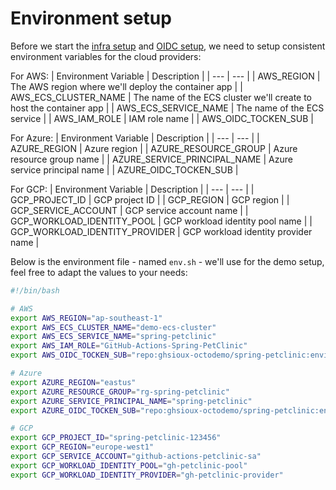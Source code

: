 # Environment setup

Before we start the [infra setup](./infra-setup/) and [OIDC setup](./oidc-setup/), we need to setup consistent environment variables for the cloud providers:

For AWS:
| Environment Variable | Description |
| --- | --- | 
| AWS_REGION | The AWS region where we'll deploy the container app |
| AWS_ECS_CLUSTER_NAME | The name of the ECS cluster we'll create to host the container app |
| AWS_ECS_SERVICE_NAME | The name of the ECS service |
| AWS_IAM_ROLE | IAM role name |
| AWS_OIDC_TOCKEN_SUB |

For Azure:
| Environment Variable | Description |
| --- | --- | 
| AZURE_REGION | Azure region |
| AZURE_RESOURCE_GROUP | Azure resource group name |
| AZURE_SERVICE_PRINCIPAL_NAME | Azure service principal name |
| AZURE_OIDC_TOCKEN_SUB |

For GCP:
| Environment Variable | Description |
| --- | --- | 
| GCP_PROJECT_ID | GCP project ID |
| GCP_REGION | GCP region |
| GCP_SERVICE_ACCOUNT | GCP service account name |
| GCP_WORKLOAD_IDENTITY_POOL | GCP workload identity pool name |
| GCP_WORKLOAD_IDENTITY_PROVIDER | GCP workload identity provider name |

Below is the environment file - named `env.sh` - we'll use for the demo setup, feel free to adapt the values to your needs:

```bash
#!/bin/bash

# AWS
export AWS_REGION="ap-southeast-1"
export AWS_ECS_CLUSTER_NAME="demo-ecs-cluster"
export AWS_ECS_SERVICE_NAME="spring-petclinic"
export AWS_IAM_ROLE="GitHub-Actions-Spring-PetClinic"
export AWS_OIDC_TOCKEN_SUB="repo:ghsioux-octodemo/spring-petclinic:environment:aws"

# Azure
export AZURE_REGION="eastus"
export AZURE_RESOURCE_GROUP="rg-spring-petclinic"
export AZURE_SERVICE_PRINCIPAL_NAME="spring-petclinic"
export AZURE_OIDC_TOCKEN_SUB="repo:ghsioux-octodemo/spring-petclinic:environment:azure"

# GCP
export GCP_PROJECT_ID="spring-petclinic-123456"
export GCP_REGION="europe-west1"
export GCP_SERVICE_ACCOUNT="github-actions-petclinic-sa"
export GCP_WORKLOAD_IDENTITY_POOL="gh-petclinic-pool"
export GCP_WORKLOAD_IDENTITY_PROVIDER="gh-petclinic-provider"
```

